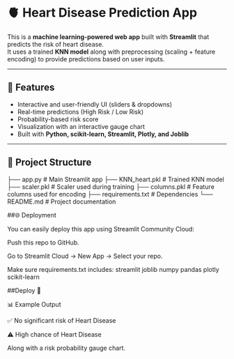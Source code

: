 # 🫀 Heart Disease Prediction App

This is a **machine learning-powered web app** built with **Streamlit** that predicts the risk of heart disease.  
It uses a trained **KNN model** along with preprocessing (scaling + feature encoding) to provide predictions based on user inputs.

---

## 🚀 Features
- Interactive and user-friendly UI (sliders & dropdowns)  
- Real-time predictions (High Risk / Low Risk)  
- Probability-based risk score  
- Visualization with an interactive gauge chart  
- Built with **Python, scikit-learn, Streamlit, Plotly, and Joblib**  

---

## 📂 Project Structure
├── app.py # Main Streamlit app
├── KNN_heart.pkl # Trained KNN model
├── scaler.pkl # Scaler used during training
├── columns.pkl # Feature columns used for encoding
├── requirements.txt # Dependencies
└── README.md # Project documentation

##🌐 Deployment

You can easily deploy this app using Streamlit Community Cloud:

Push this repo to GitHub.

Go to Streamlit Cloud
 → New App → Select your repo.

Make sure requirements.txt includes:
streamlit
joblib
numpy
pandas
plotly
scikit-learn

##Deploy 🎉

📊 Example Output

✅ No significant risk of Heart Disease

⚠️ High chance of Heart Disease

Along with a risk probability gauge chart.

